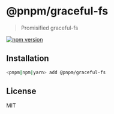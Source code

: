 # @pnpm/graceful-fs

> Promisified graceful-fs

[![npm version](https://img.shields.io/npm/v/@pnpm/graceful-fs.svg)](https://www.npmjs.com/package/@pnpm/graceful-fs)

## Installation

```sh
<pnpm|npm|yarn> add @pnpm/graceful-fs
```

## License

MIT
